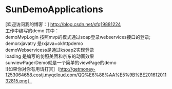 # SunDemoApplications
[欢迎访问我的博客：] http://blog.csdn.net/sfq19881224 <br>
工作中编写的demo
其中：<br>
demoMvpLogin 按照mvp的模式通过soap登录webservices接口的登录;<br>
demorxjavatry 是rxjava+okhttpdemo <br>
demoWebservicess是通过ksoap2实现登录<br>
loading 是编写的仿照美团和京东的动画效果<br>
sunviewPagerDemo就是一个简单的viewPage的demo<br>
![如果你对你有用请打赏]（http://getmoney-1253064658.costj.myqcloud.com/QQ%E6%88%AA%E5%9B%BE20161201132815.png）
